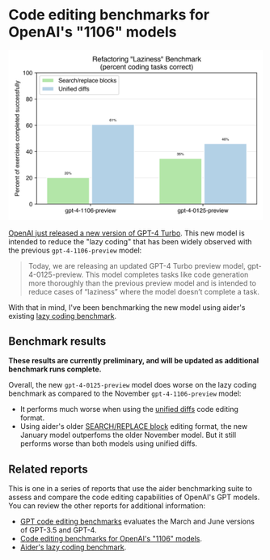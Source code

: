 # Code editing benchmarks for OpenAI's "1106" models

[![benchmark results](../assets/benchmarks-0125.svg)](https://aider.chat/assets/benchmarks-0125.svg)

[OpenAI just released a new version of GPT-4 Turbo](https://openai.com/blog/new-embedding-models-and-api-updates).
This new model is intended to reduce the "lazy coding" that has been widely observed with the previous `gpt-4-1106-preview` model:

> Today, we are releasing an updated GPT-4 Turbo preview model, gpt-4-0125-preview. This model completes tasks like code generation more thoroughly than the previous preview model and is intended to reduce cases of “laziness” where the model doesn’t complete a task.

With that in mind, I've been benchmarking the new model using
aider's existing
[lazy coding benchmark](https://aider.chat/docs/unified-diffs.html).

## Benchmark results

**These results are currently preliminary, and will be updated as additional benchmark runs complete.**

Overall,
the new `gpt-4-0125-preview` model does worse on the lazy coding benchmark
as compared to the November `gpt-4-1106-preview` model:

- It performs much worse when using the [unified diffs](https://aider.chat/docs/unified-diffs.html) code editing format.
- Using aider's older [SEARCH/REPLACE block](https://github.com/paul-gauthier/aider/blob/9033be74bf74ae70459013e54b2ae6a97c47c2e6/aider/coders/editblock_prompts.py#L75-L80) editing format, the new January model outperfoms the older November model. But it still performs worse than both models using unified diffs.

## Related reports

This is one in a series of reports
that use the aider benchmarking suite to assess and compare the code
editing capabilities of OpenAI's GPT models.
You can review the other reports
for additional information:

- [GPT code editing benchmarks](https://aider.chat/docs/benchmarks.html) evaluates the March and June versions of GPT-3.5 and GPT-4.
- [Code editing benchmarks for OpenAI's "1106" models](https://aider.chat/docs/benchmarks-1106.html).
- [Aider's lazy coding benchmark](https://aider.chat/docs/unified-diffs.html).


